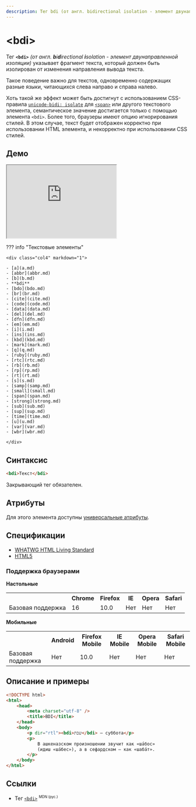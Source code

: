 ```yaml
---
description: Тег bdi (от англ. bidirectional isolation - элемент двунаправленной изоляции) указывает фрагмент текста, который должен быть изолирован от изменения направления вывода текста
---
```


# &lt;bdi&gt;

Тег **`<bdi>`** _(от англ. **b**i**d**irectional **i**solation - элемент двунаправленной изоляции)_ указывает фрагмент текста, который должен быть изолирован от изменения направления вывода текста.

Такое поведение важно для текстов, одновременно содержащих разные языки, читающихся слева направо и справа налево.

Хоть такой же эффект может быть достигнут с использованием CSS-правила [`unicode-bidi: isolate`](/css/unicode-bidi/) для [`<span>`](span.md) или другого текстового элемента, семантическое значение достигается только с помощью элемента `<bdi>`. Более того, браузеры имеют опцию игнорирования стилей. В этом случае, текст будет отображен корректно при использовании HTML элемента, и некорректно при использовании CSS стилей.

## Демо

<iframe class="interactive is-tabbed-standard-height" height="200" src="https://interactive-examples.mdn.mozilla.net/pages/tabbed/bdi.html" title="MDN Web Docs Interactive Example" loading="lazy" data-readystate="complete"></iframe>

??? info "Текстовые элементы"

    <div class="col4" markdown="1">

    - [a](a.md)
    - [abbr](abbr.md)
    - [b](b.md)
    - **bdi**
    - [bdo](bdo.md)
    - [br](br.md)
    - [cite](cite.md)
    - [code](code.md)
    - [data](data.md)
    - [del](del.md)
    - [dfn](dfn.md)
    - [em](em.md)
    - [i](i.md)
    - [ins](ins.md)
    - [kbd](kbd.md)
    - [mark](mark.md)
    - [q](q.md)
    - [ruby](ruby.md)
    - [rtc](rtc.md)
    - [rb](rb.md)
    - [rp](rp.md)
    - [rt](rt.md)
    - [s](s.md)
    - [samp](samp.md)
    - [small](small.md)
    - [span](span.md)
    - [strong](strong.md)
    - [sub](sub.md)
    - [sup](sup.md)
    - [time](time.md)
    - [u](u.md)
    - [var](var.md)
    - [wbr](wbr.md)

    </div>

## Синтаксис

```html
<bdi>Текст</bdi>
```

Закрывающий тег обязателен.

## Атрибуты

Для этого элемента доступны [универсальные атрибуты](uni-attr.md).

## Спецификации

-   [WHATWG HTML Living Standard](https://html.spec.whatwg.org/multipage/text-level-semantics.html#the-bdi-element)
-   [HTML5](http://www.w3.org/TR/html5/the-bdi-element.html#the-bdi-element)

### Поддержка браузерами

**Настольные**

<table>
<tr><th></th><th>Chrome</th><th>Firefox</th><th>IE</th><th>Opera</th><th>Safari</th></tr>
<tr><td>Базовая поддержка</td><td>16</td><td>10.0</td><td>Нет</td><td>Нет</td><td>Нет</td></tr>
</table>

**Мобильные**

<table>
<tr><th></th><th>Android</th><th>Firefox Mobile</th><th>IE Mobile</th><th>Opera Mobile</th><th>Safari Mobile</th></tr>
<tr><td>Базовая поддержка</td><td>Нет</td><td>10.0</td><td>Нет</td><td>Нет</td><td>Нет</td></tr>
</table>

## Описание и примеры

```html
<!DOCTYPE html>
<html>
    <head>
        <meta charset="utf-8" />
        <title>BDI</title>
    </head>
    <body>
        <p dir="rtl"><bdi>שבת</bdi> — суббота</p>
        <p>
            В ашкеназском произношении звучит как «ша́бос»
            (идиш «ша́бес»), а в сефардском — как «шаба́т».
        </p>
    </body>
</html>
```

## Ссылки

-   Тег [`<bdi>`](https://developer.mozilla.org/ru/docs/Web/HTML/Element/bdi) <sup><small>MDN (рус.)</small></sup>
